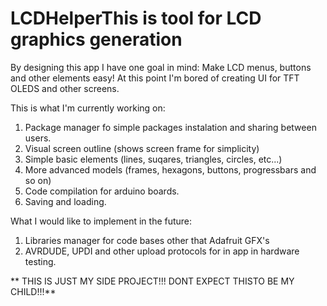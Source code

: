 # LCDHelperThis is tool for LCD graphics generation

By designing this app I have one goal in mind: Make LCD menus, buttons and other elements easy! At this point I'm bored of creating UI for TFT OLEDS and other screens.

This is what I'm currently working on:
1. Package manager fo simple packages instalation and sharing between users.
2. Visual screen outline (shows screen frame for simplicity)
3. Simple basic elements (lines, suqares, triangles, circles, etc...)
4. More advanced models (frames, hexagons, buttons, progressbars and so on)
5. Code compilation for arduino boards.
6. Saving and loading.


What I would like to implement in the future:
1. Libraries manager for code bases other that Adafruit GFX's
2. AVRDUDE, UPDI and other upload protocols for in app in hardware testing.


** THIS IS JUST MY SIDE PROJECT!!! DONT EXPECT THISTO BE MY CHILD!!!**
